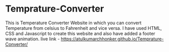 # Temprature-Converter
This is Temperature Converter Website in which you can convert Temperature from celsius to Fahrenheit and vice versa.
I have used HTML, CSS and Javascript to create this website and also have added a footer wave animation.
live link - https://atulkumarchhonker.github.io/Temprature-Converter/

